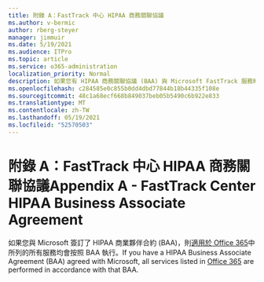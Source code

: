 ```yaml
---
title: 附錄 A：FastTrack 中心 HIPAA 商務關聯協議
ms.author: v-bermic
author: rberg-steyer
manager: jimmuir
ms.date: 5/19/2021
ms.audience: ITPro
ms.topic: article
ms.service: o365-administration
localization_priority: Normal
description: 如果您有 HIPAA 商務關聯協議 (BAA) 與 Microsoft FastTrack 服務時，列示於 FastTrack Center Benefit for Office 365 的所有服務均包含於該 BAA，除了︰
ms.openlocfilehash: c284585e0c855b0dd4dbd77844b18b44335f108e
ms.sourcegitcommit: 48c1a68ecf668b849037beb05b5490c6b922e833
ms.translationtype: MT
ms.contentlocale: zh-TW
ms.lasthandoff: 05/19/2021
ms.locfileid: "52570503"
---
```

# <a name="appendix-a---fasttrack-center-hipaa-business-associate-agreement"></a><span data-ttu-id="b7da7-103">附錄 A：FastTrack 中心 HIPAA 商務關聯協議</span><span class="sxs-lookup"><span data-stu-id="b7da7-103">Appendix A - FastTrack Center HIPAA Business Associate Agreement</span></span>

<span data-ttu-id="b7da7-104">如果您與 Microsoft 簽訂了 HIPAA 商業夥伴合約 (BAA)，則[適用於 Office 365](products-and-capabilities.md#office-365)中所列的所有服務均會按照 BAA 執行。</span><span class="sxs-lookup"><span data-stu-id="b7da7-104">If you have a HIPAA Business Associate Agreement (BAA) agreed with Microsoft, all services listed in [Office 365](products-and-capabilities.md#office-365) are performed in accordance with that BAA.</span></span>


